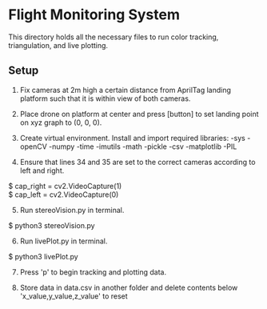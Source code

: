 # Flight Monitoring System
This directory holds all the necessary files to run color tracking, triangulation, and live plotting.

## Setup
1. Fix cameras at 2m high a certain distance from AprilTag landing platform such that it is within view of both cameras.

2. Place drone on platform at center and press [button] to set landing point on xyz graph to (0, 0, 0).

3. Create virtual environment. Install and import required libraries:
	-sys
	-openCV
	-numpy
	-time
	-imutils
	-math
	-pickle
	-csv
	-matplotlib
	-PIL

4. Ensure that lines 34 and 35 are set to the correct cameras according to left and right.

$ cap_right = cv2.VideoCapture(1)                    
$ cap_left =  cv2.VideoCapture(0)

5. Run stereoVision.py in terminal.

$ python3 stereoVision.py

6. Run livePlot.py in terminal.

$ python3 livePlot.py

7. Press 'p' to begin tracking and plotting data.

8. Store data in data.csv in another folder and delete contents below 'x_value,y_value,z_value' to reset
